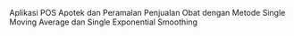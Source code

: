 Aplikasi POS Apotek dan Peramalan Penjualan Obat dengan Metode Single Moving Average dan Single Exponential Smoothing
